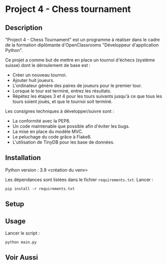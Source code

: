 # Project 4 - Chess tournament

## Description

"Project 4 - Chess Tournament" est un programme à réaliser dans le cadre de la formation diplômante d'OpenClassrooms "Développeur d'application Python".

Ce projet a comme but de mettre en place un tournoi d'échecs (système suisse) dont le déroulement de base est : 

- Créer un nouveau tournoi.
- Ajouter huit joueurs.
- L'ordinateur génère des paires de joueurs pour le premier tour.
- Lorsque le tour est terminé, entrez les résultats.
- Répétez les étapes 3 et 4 pour les tours suivants jusqu'à ce que tous les tours soient joués, et que le tournoi soit terminé.

Les consignes techniques à développer/suivre sont :
- La conformité avec la PEP8.
- Un code maintenable que possible afin d'éviter les bugs.
- La mise en place du modèle MVC.
- Le peluchage du code grâce à Flake8.
- L'utilisation de TinyDB pour les base de données.

## Installation

Python version : 3.9
<création du venv>

Les dépendances sont listées dans le fichier `requirements.txt`.
Lancer :

```
pip install -r requirements.txt
```

## Setup



## Usage
Lancer le script :

```
python main.py
```

## Voir Aussi


